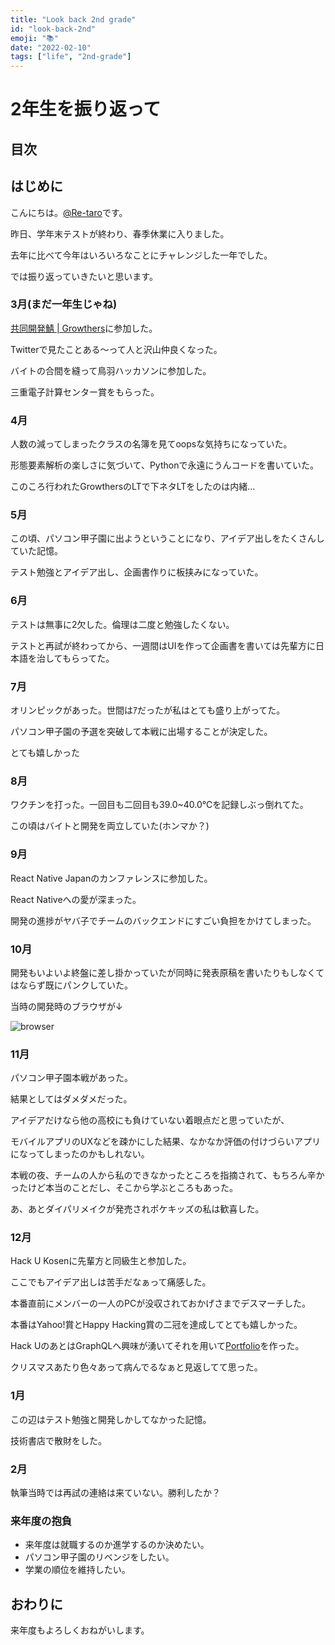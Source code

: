 ```yaml
---
title: "Look back 2nd grade"
id: "look-back-2nd"
emoji: "📚"
date: "2022-02-10"
tags: ["life", "2nd-grade"]
---
```


# 2年生を振り返って

## 目次

## はじめに

こんにちは。[@Re-taro](https://twitter.com/10969_rintaro)です。

昨日、学年末テストが終わり、春季休業に入りました。

去年に比べて今年はいろいろなことにチャレンジした一年でした。

では振り返っていきたいと思います。

### 3月(まだ一年生じゃね)

[共同開発鯖 | Growthers](https://github.com/Growthers)に参加した。

Twitterで見たことある～って人と沢山仲良くなった。

バイトの合間を縫って鳥羽ハッカソンに参加した。

三重電子計算センター賞をもらった。

### 4月

人数の減ってしまったクラスの名簿を見てoopsな気持ちになっていた。

形態要素解析の楽しさに気づいて、Pythonで永遠にうんコードを書いていた。

このころ行われたGrowthersのLTで下ネタLTをしたのは内緒...

### 5月

この頃、パソコン甲子園に出ようということになり、アイデア出しをたくさんしていた記憶。

テスト勉強とアイデア出し、企画書作りに板挟みになっていた。

### 6月

テストは無事に2欠した。倫理は二度と勉強したくない。

テストと再試が終わってから、一週間はUIを作って企画書を書いては先輩方に日本語を治してもらってた。

### 7月

オリンピックがあった。世間はｱだったが私はとても盛り上がってた。

パソコン甲子園の予選を突破して本戦に出場することが決定した。

とても嬉しかった

### 8月

ワクチンを打った。一回目も二回目も39.0~40.0℃を記録しぶっ倒れてた。

この頃はバイトと開発を両立していた(ホンマか？)

### 9月

React Native Japanのカンファレンスに参加した。

React Nativeへの愛が深まった。

開発の進捗がヤバ子でチームのバックエンドにすごい負担をかけてしまった。

### 10月

開発もいよいよ終盤に差し掛かっていたが同時に発表原稿を書いたりもしなくてはならず既にパンクしていた。

当時の開発時のブラウザが↓

![browser](https://res.cloudinary.com/re-taro/image/upload/q_60/f_auto/v1651581724/posts/look-back-2nd/look-back1_a4rfee.png)

### 11月

パソコン甲子園本戦があった。

結果としてはダメダメだった。

アイデアだけなら他の高校にも負けていない着眼点だと思っていたが、

モバイルアプリのUXなどを疎かにした結果、なかなか評価の付けづらいアプリになってしまったのかもしれない。

本戦の夜、チームの人から私のできなかったところを指摘されて、もちろん辛かったけど本当のことだし、そこから学ぶところもあった。

あ、あとダイパリメイクが発売されポケキッズの私は歓喜した。

### 12月

Hack U Kosenに先輩方と同級生と参加した。

ここでもアイデア出しは苦手だなぁって痛感した。

本番直前にメンバーの一人のPCが没収されておかげさまでデスマーチした。

本番はYahoo!賞とHappy Hacking賞の二冠を達成してとても嬉しかった。

Hack UのあとはGraphQLへ興味が湧いてそれを用いて[Portfolio](https://github.com/re-taro/re-taro.dev)を作った。

クリスマスあたり色々あって病んでるなぁと見返してて思った。

### 1月

この辺はテスト勉強と開発しかしてなかった記憶。

技術書店で散財をした。

### 2月

執筆当時では再試の連絡は来ていない。勝利したか？

### 来年度の抱負

- 来年度は就職するのか進学するのか決めたい。
- パソコン甲子園のリベンジをしたい。
- 学業の順位を維持したい。

## おわりに

来年度もよろしくおねがいします。
